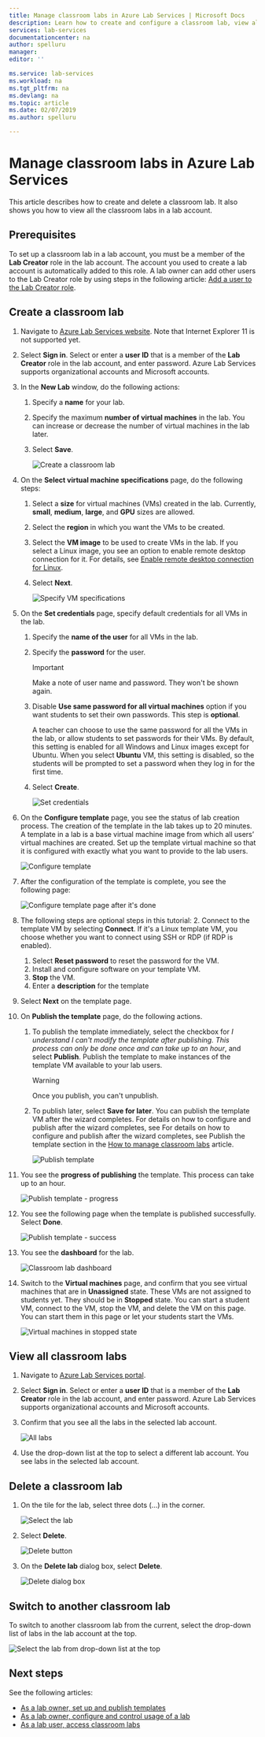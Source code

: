```yaml
---
title: Manage classroom labs in Azure Lab Services | Microsoft Docs
description: Learn how to create and configure a classroom lab, view all the classroom labs, share the registration link with a lab user, or delete a lab. 
services: lab-services
documentationcenter: na
author: spelluru
manager: 
editor: ''

ms.service: lab-services
ms.workload: na
ms.tgt_pltfrm: na
ms.devlang: na
ms.topic: article
ms.date: 02/07/2019
ms.author: spelluru

---
```

# Manage classroom labs in Azure Lab Services 
This article describes how to create and delete a classroom lab. It also shows you how to view all the classroom labs in a lab account. 

## Prerequisites
To set up a classroom lab in a lab account, you must be a member of the **Lab Creator** role in the lab account. The account you used to create a lab account is automatically added to this role. A lab owner can add other users to the Lab Creator role by using steps in the following article: [Add a user to the Lab Creator role](tutorial-setup-lab-account.md#add-a-user-to-the-lab-creator-role).

## Create a classroom lab

1. Navigate to [Azure Lab Services website](https://labs.azure.com). Note that Internet Explorer 11 is not supported yet. 
2. Select **Sign in**. Select or enter a **user ID** that is a member of the **Lab Creator** role in the lab account, and enter password. Azure Lab Services supports organizational accounts and Microsoft accounts. 
3. In the **New Lab** window, do the following actions: 
    1. Specify a **name** for your lab. 
    2. Specify the maximum **number of virtual machines** in the lab. You can increase or decrease the number of virtual machines in the lab later. 
    6. Select **Save**.

        ![Create a classroom lab](../media/tutorial-setup-classroom-lab/new-lab-window.png)
4. On the **Select virtual machine specifications** page, do the following steps:
    1. Select a **size** for virtual machines (VMs) created in the lab. Currently, **small**, **medium**, **large**, and **GPU** sizes are allowed.
    2. Select the **region** in which you want the VMs to be created. 
    3. Select the **VM image** to be used to create VMs in the lab. If you select a Linux image, you see an option to enable remote desktop connection for it. For details, see [Enable remote desktop connection for Linux](how-to-enable-remote-desktop-linux.md).
    4. Select **Next**.

        ![Specify VM specifications](../media/tutorial-setup-classroom-lab/select-vm-specifications.png)    
5. On the **Set credentials** page, specify default credentials for all VMs in the lab. 
    1. Specify the **name of the user** for all VMs in the lab.
    2. Specify the **password** for the user. 

        > [!IMPORTANT]
        > Make a note of user name and password. They won't be shown again.
    3. Disable **Use same password for all virtual machines** option if you want students to set their own passwords. This step is **optional**. 

        A teacher can choose to use the same password for all the VMs in the lab, or allow students to set passwords for their VMs. By default, this setting is enabled for all Windows and Linux images except for Ubuntu. When you select **Ubuntu** VM, this setting is disabled, so the students will be prompted to set a password when they log in for the first time.
    1. Select **Create**. 

        ![Set credentials](../media/tutorial-setup-classroom-lab/set-credentials.png)
6. On the **Configure template** page, you see the status of lab creation process. The creation of the template in the lab takes up to 20 minutes. A template in a lab is a base virtual machine image from which all users’ virtual machines are created. Set up the template virtual machine so that it is configured with exactly what you want to provide to the lab users.  

    ![Configure template](../media/tutorial-setup-classroom-lab/configure-template.png)
7. After the configuration of the template is complete, you see the following page: 

    ![Configure template page after it's done](../media/tutorial-setup-classroom-lab/configure-template-after-complete.png)
8. The following steps are optional steps in this tutorial: 
    2. Connect to the template VM by selecting **Connect**. If it's a Linux template VM, you choose whether you want to connect using SSH or RDP (if RDP is enabled).
    1. Select **Reset password** to reset the password for the VM. 
    1. Install and configure software on your template VM. 
    1. **Stop** the VM.  
    1. Enter a **description** for the template
9. Select **Next** on the template page. 
10. On **Publish the template** page, do the following actions. 
    1. To publish the template immediately, select the checkbox for *I understand I can't modify the template after publishing. This process can only be done once and can take up to an hour*, and select **Publish**.  Publish the template to make instances of the template VM available to your lab users.

        > [!WARNING]
        > Once you publish, you can't unpublish. 
    2. To publish later, select **Save for later**. You can publish the template VM after the wizard completes. For details on how to configure and publish after the wizard completes, see For details on how to configure and publish after the wizard completes, see Publish the template section in the [How to manage classroom labs](how-to-manage-classroom-labs.md) article.

        ![Publish template](../media/tutorial-setup-classroom-lab/publish-template.png)
11. You see the **progress of publishing** the template. This process can take up to an hour. 

    ![Publish template - progress](../media/tutorial-setup-classroom-lab/publish-template-progress.png)
12. You see the following page when the template is published successfully. Select **Done**.

    ![Publish template - success](../media/tutorial-setup-classroom-lab/publish-success.png)
1. You see the **dashboard** for the lab. 
    
    ![Classroom lab dashboard](../media/tutorial-setup-classroom-lab/classroom-lab-home-page.png)
4. Switch to the **Virtual machines** page, and confirm that you see virtual machines that are in **Unassigned** state. These VMs are not assigned to students yet. They should be in **Stopped** state. You can start a student VM, connect to the VM, stop the VM, and delete the VM on this page. You can start them in this page or let your students start the VMs. 

    ![Virtual machines in stopped state](../media/tutorial-setup-classroom-lab/virtual-machines-stopped.png)


## View all classroom labs
1. Navigate to [Azure Lab Services portal](https://labs.azure.com).
2. Select **Sign in**. Select or enter a **user ID** that is a member of the **Lab Creator** role in the lab account, and enter password. Azure Lab Services supports organizational accounts and Microsoft accounts. 
3. Confirm that you see all the labs in the selected lab account. 

    ![All labs](../media/how-to-manage-classroom-labs/all-labs.png)
3. Use the drop-down list at the top to select a different lab account. You see labs in the selected lab account. 

## Delete a classroom lab
1. On the tile for the lab, select three dots (...) in the corner. 

    ![Select the lab](../media/how-to-manage-classroom-labs/select-three-dots.png)
2. Select **Delete**. 

    ![Delete button](../media/how-to-manage-classroom-labs/delete-button.png)
3. On the **Delete lab** dialog box, select **Delete**. 

    ![Delete dialog box](../media/how-to-manage-classroom-labs/delete-lab-dialog-box.png)

## Switch to another classroom lab
To switch to another classroom lab from the current, select the drop-down list of labs in the lab account at the top.

![Select the lab from drop-down list at the top](../media/how-to-manage-classroom-labs/switch-lab.png)


## Next steps
See the following articles:

- [As a lab owner, set up and publish templates](how-to-create-manage-template.md)
- [As a lab owner, configure and control usage of a lab](how-to-configure-student-usage.md)
- [As a lab user, access classroom labs](how-to-use-classroom-lab.md)

